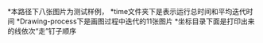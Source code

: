   *本路径下八张图片为测试样例，
  *time文件夹下是表示运行总时间和平均迭代时间
  *Drawing-process下是画图过程中迭代的11张图片
  *坐标目录下面是打印出来的线依次“走”钉子顺序